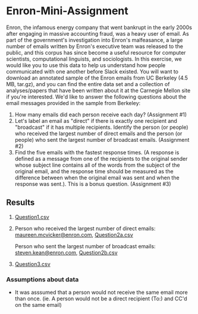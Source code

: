 # Enron-Mini-Assignment

Enron, the infamous energy company that went bankrupt in the early 2000s after engaging in massive accounting fraud, was a heavy user of email. As part of the government's investigation into Enron's malfeasance, a large number of emails written by Enron's executive team was released to the public, and this corpus has since become a useful resource for computer scientists, computational linguists, and sociologists. In this exercise, we would like you to use this data to help us understand how people communicated with one another before Slack existed.
You will want to download an annotated sample of the Enron emails from UC Berkeley (4.5 MB, tar.gz), and you can find the entire data set and a collection of analyses/papers that have been written about it at the Carnegie Mellon site if you're interested. We'd like to answer the following questions about the email messages provided in the sample from Berkeley:
1. How many emails did each person receive each day? (Assignment #1)
2. Let's label an email as "direct" if there is exactly one recipient and "broadcast" if it has multiple recipients. Identify the person (or people) who received the largest number of direct emails and the person (or people) who sent the largest number of broadcast emails. (Assignment #2)
3. Find the five emails with the fastest response times. (A response is defined as a message from one of the recipients to the original sender whose subject line contains all of the words from the subject of the original email, and the response time should be measured as the difference between when the original email was sent and when the response was sent.). This is a bonus question. (Assignment #3)

## Results 
1. [Question1.csv](https://github.com/aisetoyama/Enron-Mini-Assignment/blob/main/Question1.csv)
2. Person who received the largest number of direct emails: 	maureen.mcvicker@enron.com, [Question2a.csv](https://github.com/aisetoyama/Enron-Mini-Assignment/blob/main/Question2a.csv)
   
   Person who sent the largest number of broadcast emails:  steven.kean@enron.com, [Question2b.csv](https://github.com/aisetoyama/Enron-Mini-Assignment/blob/main/Question2b.csv)
3. [Question3.csv](https://github.com/aisetoyama/Enron-Mini-Assignment/blob/main/Question3.csv)

### Assumptions about data
- It was asssumed that a person would not receive the same email more than once. (ie. A person would not be a direct recipient (To:) and CC'd on the same email)
